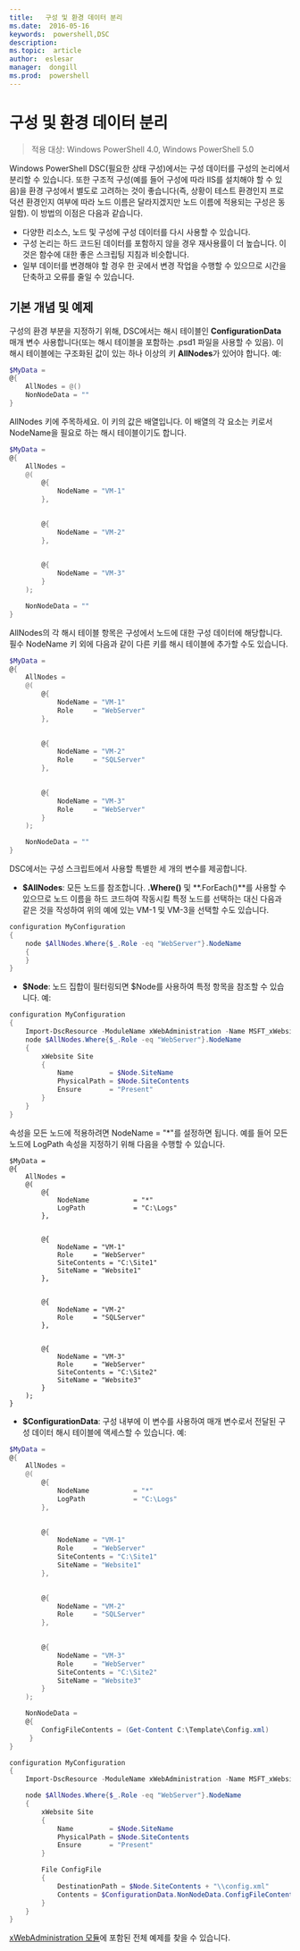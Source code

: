 ```yaml
---
title:   구성 및 환경 데이터 분리
ms.date:  2016-05-16
keywords:  powershell,DSC
description:  
ms.topic:  article
author:  eslesar
manager:  dongill
ms.prod:  powershell
---
```


# 구성 및 환경 데이터 분리

>적용 대상: Windows PowerShell 4.0, Windows PowerShell 5.0

Windows PowerShell DSC(필요한 상태 구성)에서는 구성 데이터를 구성의 논리에서 분리할 수 있습니다. 또한 구조적 구성(예를 들어 구성에 따라 IIS를 설치해야 할 수 있음)을 환경 구성에서 별도로 고려하는 것이 좋습니다(즉, 상황이 테스트 환경인지 프로덕션 환경인지 여부에 따라 노드 이름은 달라지겠지만 노드 이름에 적용되는 구성은 동일함). 이 방법의 이점은 다음과 같습니다.

* 다양한 리소스, 노드 및 구성에 구성 데이터를 다시 사용할 수 있습니다.
* 구성 논리는 하드 코드된 데이터를 포함하지 않을 경우 재사용률이 더 높습니다. 이것은 함수에 대한 좋은 스크립팅 지침과 비슷합니다.
* 일부 데이터를 변경해야 할 경우 한 곳에서 변경 작업을 수행할 수 있으므로 시간을 단축하고 오류를 줄일 수 있습니다.

## 기본 개념 및 예제

구성의 환경 부분을 지정하기 위해, DSC에서는 해시 테이블인 **ConfigurationData** 매개 변수 사용합니다(또는 해시 테이블을 포함하는 .psd1 파일을 사용할 수 있음). 이 해시 테이블에는 구조화된 값이 있는 하나 이상의 키 **AllNodes**가 있어야 합니다. 예:

```powershell
$MyData = 
@{
    AllNodes = @()
    NonNodeData = ""   
}
```

AllNodes 키에 주목하세요. 이 키의 값은 배열입니다. 이 배열의 각 요소는 키로서 NodeName을 필요로 하는 해시 테이블이기도 합니다.

```powershell
$MyData = 
@{
    AllNodes = 
    @(
        @{
            NodeName = "VM-1"
        },

 
        @{
            NodeName = "VM-2"
        },

 
        @{
            NodeName = "VM-3"
        }
    );

    NonNodeData = ""   
}
```

AllNodes의 각 해시 테이블 항목은 구성에서 노드에 대한 구성 데이터에 해당합니다. 필수 NodeName 키 외에 다음과 같이 다른 키를 해시 테이블에 추가할 수도 있습니다.

```powershell
$MyData = 
@{
    AllNodes = 
    @(
        @{
            NodeName = "VM-1"
            Role     = "WebServer"
        },

 
        @{
            NodeName = "VM-2"
            Role     = "SQLServer"
        },

 
        @{
            NodeName = "VM-3"
            Role     = "WebServer"
        }
    );

    NonNodeData = ""   
}
```

DSC에서는 구성 스크립트에서 사용할 특별한 세 개의 변수를 제공합니다.

* **$AllNodes**: 모든 노드를 참조합니다. **.Where()** 및 **.ForEach()**를 사용할 수 있으므로 노드 이름을 하드 코드하여 작동시킬 특정 노드를 선택하는 대신 다음과 같은 것을 작성하여 위의 예에 있는 VM-1 및 VM-3을 선택할 수도 있습니다.

```powershell
configuration MyConfiguration
{
    node $AllNodes.Where{$_.Role -eq "WebServer"}.NodeName
    {
    }
}
```

* **$Node**: 노드 집합이 필터링되면 $Node를 사용하여 특정 항목을 참조할 수 있습니다. 예:

```powershell
configuration MyConfiguration
{
    Import-DscResource -ModuleName xWebAdministration -Name MSFT_xWebsite
    node $AllNodes.Where{$_.Role -eq "WebServer"}.NodeName
    {
        xWebsite Site
        {
            Name         = $Node.SiteName
            PhysicalPath = $Node.SiteContents
            Ensure       = "Present"
        }
    }
}
```

속성을 모든 노드에 적용하려면 NodeName = "*"를 설정하면 됩니다. 예를 들어 모든 노드에 LogPath 속성을 지정하기 위해 다음을 수행할 수 있습니다.

```
$MyData = 
@{
    AllNodes = 
    @(
        @{
            NodeName           = "*"
            LogPath            = "C:\Logs"
        },

 
        @{
            NodeName = "VM-1"
            Role     = "WebServer"
            SiteContents = "C:\Site1"
            SiteName = "Website1"
        },

 
        @{
            NodeName = "VM-2"
            Role     = "SQLServer"
        },

 
        @{
            NodeName = "VM-3"
            Role     = "WebServer"
            SiteContents = "C:\Site2"
            SiteName = "Website3"
        }
    );
}
```

* **$ConfigurationData**: 구성 내부에 이 변수를 사용하여 매개 변수로서 전달된 구성 데이터 해시 테이블에 액세스할 수 있습니다. 예:

```powershell
$MyData = 
@{
    AllNodes = 
    @(
        @{
            NodeName           = "*"
            LogPath            = "C:\Logs"
        },

 
        @{
            NodeName = "VM-1"
            Role     = "WebServer"
            SiteContents = "C:\Site1"
            SiteName = "Website1"
        },

 
        @{
            NodeName = "VM-2"
            Role     = "SQLServer"
        },
 

        @{
            NodeName = "VM-3"
            Role     = "WebServer"
            SiteContents = "C:\Site2"
            SiteName = "Website3"
        }
    );

    NonNodeData = 
    @{
        ConfigFileContents = (Get-Content C:\Template\Config.xml)
     }   
} 

configuration MyConfiguration
{
    Import-DscResource -ModuleName xWebAdministration -Name MSFT_xWebsite

    node $AllNodes.Where{$_.Role -eq "WebServer"}.NodeName
    {
        xWebsite Site
        {
            Name         = $Node.SiteName
            PhysicalPath = $Node.SiteContents
            Ensure       = "Present"
        }

        File ConfigFile
        {
            DestinationPath = $Node.SiteContents + "\\config.xml"
            Contents = $ConfigurationData.NonNodeData.ConfigFileContents
        }
    }
}
```

[xWebAdministration 모듈](https://powershellgallery.com/packages/xWebAdministration)에 포함된 전체 예제를 찾을 수 있습니다.



<!--HONumber=Jun16_HO3-->


